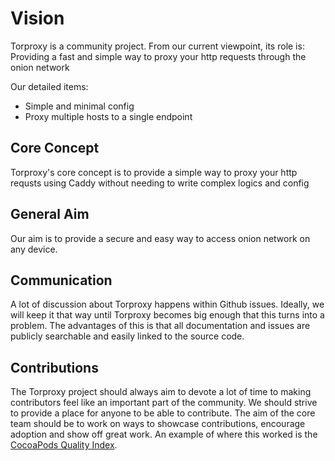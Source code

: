 # Vision
Torproxy is a community project. From our current viewpoint, its role is:
Providing a fast and simple way to proxy your http requests through the onion network

Our detailed items:
  * Simple and minimal config
* Proxy multiple hosts to a single endpoint

## Core Concept
Torproxy's core concept is to provide a simple way to proxy your http requsts using Caddy without needing to write complex logics and config

## General Aim
Our aim is to provide a secure and easy way to access onion network on any device.

## Communication
A lot of discussion about Torproxy happens within Github issues. Ideally, we will keep it that way until Torproxy becomes big enough that this turns into a problem. The advantages of this is that all documentation and issues are publicly searchable and easily linked to the source code.

## Contributions
The Torproxy project should always aim to devote a lot of time to making contributors feel like an important part of the community. We should strive to provide a place for anyone to be able to contribute. The aim of the core team should be to work on ways to showcase contributions, encourage adoption and show off great work. An example of where this worked is the [CocoaPods Quality Index](http://blog.cocoapods.org/CocoaPods.org-Two-point-Five/).
